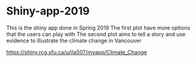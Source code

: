 # Shiny-app-2019
This is the shiny app done in Spring 2019
The first plot have more options that the users can play with
The second plot aims to tell a story and use evidence to illustrate the climate change in Vancouver 

https://shiny.rcg.sfu.ca/u/jla507/myapp/Climate_Change
